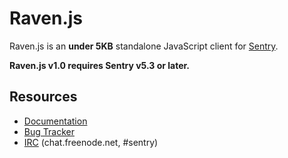 # Raven.js

Raven.js is an **under 5KB** standalone JavaScript client for [Sentry](http://www.getsentry.com/).

**Raven.js v1.0 requires Sentry v5.3 or later.**

## Resources

 * [Documentation](http://raven-js.readthedocs.org)
 * [Bug Tracker](https://github.com/getsentry/raven-js/issues)
 * [IRC](irc://chat.freenode.net/sentry) (chat.freenode.net, #sentry)
